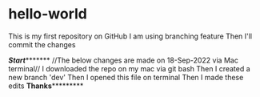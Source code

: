 # hello-world
This is my first repository on GitHub
I am using branching feature
Then I'll commit the changes

*********Start****************
//The below changes are made on 18-Sep-2022 via Mac terminal//
I downloaded the repo on my mac via git bash
Then I created a new branch 'dev'
Then I opened this file on terminal
Then I made these edits
********Thanks*****************
